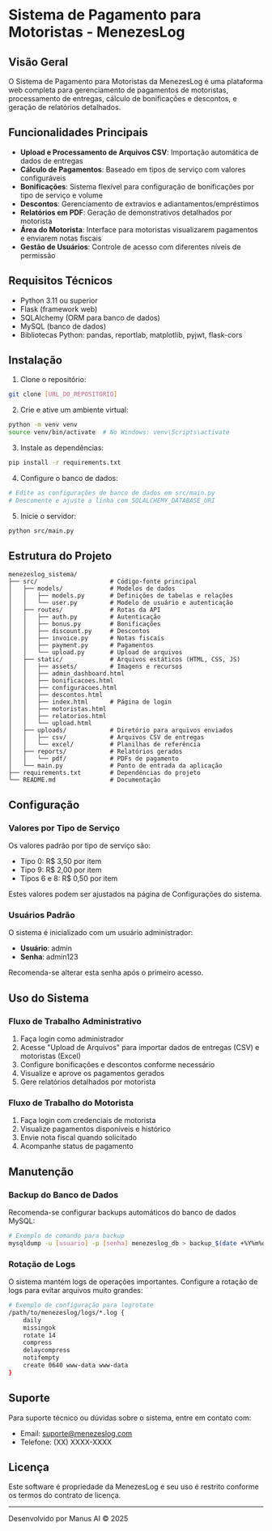 # Sistema de Pagamento para Motoristas - MenezesLog

## Visão Geral

O Sistema de Pagamento para Motoristas da MenezesLog é uma plataforma web completa para gerenciamento de pagamentos de motoristas, processamento de entregas, cálculo de bonificações e descontos, e geração de relatórios detalhados.

## Funcionalidades Principais

- **Upload e Processamento de Arquivos CSV**: Importação automática de dados de entregas
- **Cálculo de Pagamentos**: Baseado em tipos de serviço com valores configuráveis
- **Bonificações**: Sistema flexível para configuração de bonificações por tipo de serviço e volume
- **Descontos**: Gerenciamento de extravios e adiantamentos/empréstimos
- **Relatórios em PDF**: Geração de demonstrativos detalhados por motorista
- **Área do Motorista**: Interface para motoristas visualizarem pagamentos e enviarem notas fiscais
- **Gestão de Usuários**: Controle de acesso com diferentes níveis de permissão

## Requisitos Técnicos

- Python 3.11 ou superior
- Flask (framework web)
- SQLAlchemy (ORM para banco de dados)
- MySQL (banco de dados)
- Bibliotecas Python: pandas, reportlab, matplotlib, pyjwt, flask-cors

## Instalação

1. Clone o repositório:
```bash
git clone [URL_DO_REPOSITORIO]
```

2. Crie e ative um ambiente virtual:
```bash
python -m venv venv
source venv/bin/activate  # No Windows: venv\Scripts\activate
```

3. Instale as dependências:
```bash
pip install -r requirements.txt
```

4. Configure o banco de dados:
```bash
# Edite as configurações de banco de dados em src/main.py
# Descomente e ajuste a linha com SQLALCHEMY_DATABASE_URI
```

5. Inicie o servidor:
```bash
python src/main.py
```

## Estrutura do Projeto

```
menezeslog_sistema/
├── src/                    # Código-fonte principal
│   ├── models/             # Modelos de dados
│   │   ├── models.py       # Definições de tabelas e relações
│   │   └── user.py         # Modelo de usuário e autenticação
│   ├── routes/             # Rotas da API
│   │   ├── auth.py         # Autenticação
│   │   ├── bonus.py        # Bonificações
│   │   ├── discount.py     # Descontos
│   │   ├── invoice.py      # Notas fiscais
│   │   ├── payment.py      # Pagamentos
│   │   └── upload.py       # Upload de arquivos
│   ├── static/             # Arquivos estáticos (HTML, CSS, JS)
│   │   ├── assets/         # Imagens e recursos
│   │   ├── admin_dashboard.html
│   │   ├── bonificacoes.html
│   │   ├── configuracoes.html
│   │   ├── descontos.html
│   │   ├── index.html      # Página de login
│   │   ├── motoristas.html
│   │   ├── relatorios.html
│   │   └── upload.html
│   ├── uploads/            # Diretório para arquivos enviados
│   │   ├── csv/            # Arquivos CSV de entregas
│   │   └── excel/          # Planilhas de referência
│   ├── reports/            # Relatórios gerados
│   │   └── pdf/            # PDFs de pagamento
│   └── main.py             # Ponto de entrada da aplicação
├── requirements.txt        # Dependências do projeto
└── README.md               # Documentação
```

## Configuração

### Valores por Tipo de Serviço

Os valores padrão por tipo de serviço são:
- Tipo 0: R$ 3,50 por item
- Tipo 9: R$ 2,00 por item
- Tipos 6 e 8: R$ 0,50 por item

Estes valores podem ser ajustados na página de Configurações do sistema.

### Usuários Padrão

O sistema é inicializado com um usuário administrador:
- **Usuário**: admin
- **Senha**: admin123

Recomenda-se alterar esta senha após o primeiro acesso.

## Uso do Sistema

### Fluxo de Trabalho Administrativo

1. Faça login como administrador
2. Acesse "Upload de Arquivos" para importar dados de entregas (CSV) e motoristas (Excel)
3. Configure bonificações e descontos conforme necessário
4. Visualize e aprove os pagamentos gerados
5. Gere relatórios detalhados por motorista

### Fluxo de Trabalho do Motorista

1. Faça login com credenciais de motorista
2. Visualize pagamentos disponíveis e histórico
3. Envie nota fiscal quando solicitado
4. Acompanhe status de pagamento

## Manutenção

### Backup do Banco de Dados

Recomenda-se configurar backups automáticos do banco de dados MySQL:

```bash
# Exemplo de comando para backup
mysqldump -u [usuario] -p [senha] menezeslog_db > backup_$(date +%Y%m%d).sql
```

### Rotação de Logs

O sistema mantém logs de operações importantes. Configure a rotação de logs para evitar arquivos muito grandes:

```bash
# Exemplo de configuração para logrotate
/path/to/menezeslog/logs/*.log {
    daily
    missingok
    rotate 14
    compress
    delaycompress
    notifempty
    create 0640 www-data www-data
}
```

## Suporte

Para suporte técnico ou dúvidas sobre o sistema, entre em contato com:
- Email: suporte@menezeslog.com
- Telefone: (XX) XXXX-XXXX

## Licença

Este software é propriedade da MenezesLog e seu uso é restrito conforme os termos do contrato de licença.

---

Desenvolvido por Manus AI © 2025

